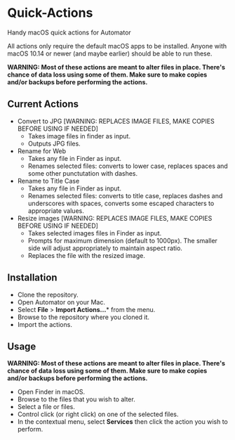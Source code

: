 # Quick-Actions
Handy macOS quick actions for Automator

All actions only require the default macOS apps to be installed. Anyone with macOS 10.14 or newer (and maybe earlier) should be able to run these.

**WARNING: Most of these actions are meant to alter files in place. There's chance of data loss using some of them. Make sure to make copies and/or backups before performing the actions.**


## Current Actions

* Convert to JPG [WARNING: REPLACES IMAGE FILES, MAKE COPIES BEFORE USING IF NEEDED]
  - Takes image files in finder as input.
  - Outputs JPG files.
* Rename for Web
  - Takes any file in Finder as input.
  - Renames selected files: converts to lower case, replaces spaces and some other punctutation with dashes.
* Rename to Title Case
  - Takes any file in Finder as input.
  - Renames selected files: converts to title case, replaces dashes and underscores with spaces, converts some escaped characters to appropriate values.
* Resize images [WARNING: REPLACES IMAGE FILES, MAKE COPIES BEFORE USING IF NEEDED]
  - Takes selected images files in Finder as input.
  - Prompts for maximum dimension (default to 1000px). The smaller side will adjust appropriately to maintain aspect ratio.
  - Replaces the file with the resized image.


## Installation

* Clone the repository.
* Open Automator on your Mac.
* Select **File** > **Import Actions...*** from the menu.
* Browse to the repository where you cloned it.
* Import the actions.


## Usage

**WARNING: Most of these actions are meant to alter files in place. There's chance of data loss using some of them. Make sure to make copies and/or backups before performing the actions.**

* Open Finder in macOS.
* Browse to the files that you wish to alter.
* Select a file or files.
* Control click (or right click) on one of the selected files.
* In the contextual menu, select **Services** then click the action you wish to perform.
